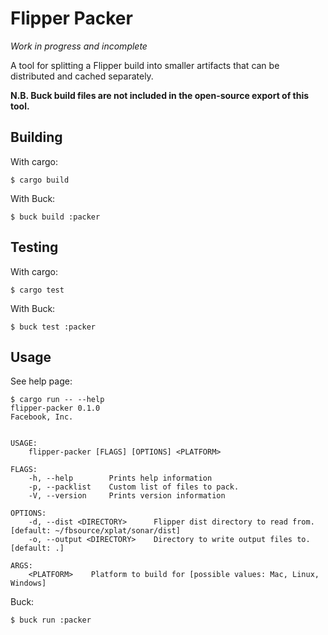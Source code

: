 # Flipper Packer

*Work in progress and incomplete*

A tool for splitting a Flipper build into smaller artifacts that can be distributed and cached separately.

**N.B. Buck build files are not included in the open-source export of this tool.**

## Building

With cargo:
```
$ cargo build
```

With Buck:
```
$ buck build :packer
```

## Testing

With cargo:
```
$ cargo test
```

With Buck:
```
$ buck test :packer
```

## Usage

See help page:

```
$ cargo run -- --help
flipper-packer 0.1.0
Facebook, Inc.


USAGE:
    flipper-packer [FLAGS] [OPTIONS] <PLATFORM>

FLAGS:
    -h, --help        Prints help information
    -p, --packlist    Custom list of files to pack.
    -V, --version     Prints version information

OPTIONS:
    -d, --dist <DIRECTORY>      Flipper dist directory to read from. [default: ~/fbsource/xplat/sonar/dist]
    -o, --output <DIRECTORY>    Directory to write output files to. [default: .]

ARGS:
    <PLATFORM>    Platform to build for [possible values: Mac, Linux, Windows]

```

Buck:

```
$ buck run :packer
```

